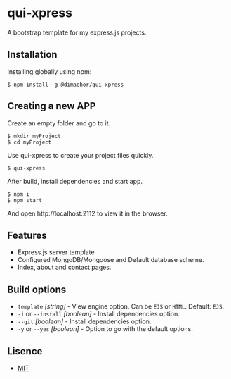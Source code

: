 # qui-xpress

A bootstrap template for my express.js projects.


## Installation

Installing globally using npm:

```
$ npm install -g @dimaehor/qui-xpress
```


## Creating a new APP

Create an empty folder and go to it.

``` 
$ mkdir myProject
$ cd myProject
```

Use qui-xpress to create your project files quickly.

``` 
$ qui-xpress
```

After build, install dependencies and start app.

``` 
$ npm i
$ npm start
```

And open http://localhost:2112 to view it in the browser.


## Features

- Express.js server template
- Configured MongoDB/Mongoose and Default database scheme.
- Index, about and contact pages.

## Build options

* `template` _[string]_ - View engine option. Can be `EJS` or `HTML`. Default: `EJS`.
* `-i` or `--install` _[boolean]_ - Install dependencies option.
* `--git` _[boolean]_ - Install dependencies option.
* `-y` or `--yes` _[boolean]_ - Option to go with the default options.


## Lisence


* [ MIT ]( https://github.com/git/git-scm.com/blob/main/MIT-LICENSE.txt )
